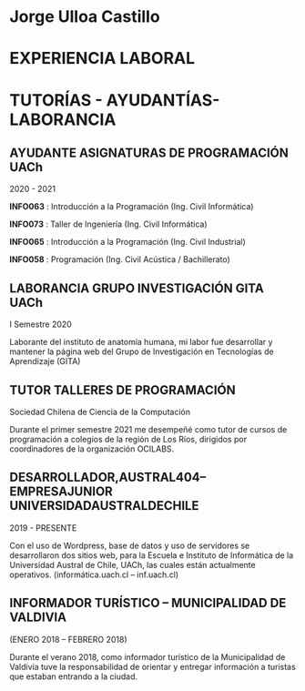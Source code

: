 # Jorge Ulloa Castillo


# EXPERIENCIA LABORAL

# TUTORÍAS - AYUDANTÍAS- LABORANCIA

## AYUDANTE ASIGNATURAS DE PROGRAMACIÓN UACh

2020 - 2021

**INFO063** : Introducción a la Programación (Ing. Civil Informática)

**INFO073** : Taller de Ingeniería (Ing. Civil Informática)

**INFO065** : Introducción a la Programación (Ing. Civil Industrial)

**INFO058** : Programación (Ing. Civil Acústica / Bachillerato)

## LABORANCIA GRUPO INVESTIGACIÓN GITA UACh

I Semestre 2020

Laborante del instituto de anatomía humana, mi labor fue desarrollar y mantener la página web del Grupo de Investigación en Tecnologías de Aprendizaje (GITA)


## TUTOR TALLERES DE PROGRAMACIÓN

Sociedad Chilena de Ciencia de la Computación

Durante el primer semestre 2021 me desempeñé como tutor de cursos de programación a colegios de la región de Los Ríos, dirigidos por coordinadores de la organización OCILABS.

## DESARROLLADOR,AUSTRAL404–EMPRESAJUNIOR UNIVERSIDADAUSTRALDECHILE

2019 - PRESENTE

Con el uso de Wordpress, base de datos y uso de servidores se desarrollaron dos sitios web, para la Escuela e Instituto de Informática de la Universidad Austral de Chile, UACh, las cuales están actualmente operativos. (informática.uach.cl – inf.uach.cl)

## INFORMADOR TURÍSTICO – MUNICIPALIDAD DE VALDIVIA

(ENERO 2018 – FEBRERO 2018)

Durante el verano 2018, como informador turístico de la Municipalidad de Valdivia tuve la responsabilidad de orientar y entregar información a turistas que estaban entrando a la ciudad.


<!--
**ulloacastillo/ulloacastillo** is a ✨ _special_ ✨ repository because its `README.md` (this file) appears on your GitHub profile.

Here are some ideas to get you started:

- 🔭 I’m currently working on ...
- 🌱 I’m currently learning ...
- 👯 I’m looking to collaborate on ...
- 🤔 I’m looking for help with ...
- 💬 Ask me about ...
- 📫 How to reach me: ...
- 😄 Pronouns: ...
- ⚡ Fun fact: ...
-->
